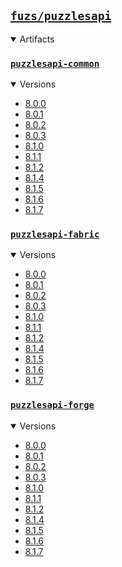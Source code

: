 ## [`fuzs/puzzlesapi`](.)

<details open>
<summary>Artifacts</summary>

### [`puzzlesapi-common`](./puzzlesapi-common)
<details open>
<summary>Versions</summary>

- [8.0.0](./puzzlesapi-common/8.0.0)
- [8.0.1](./puzzlesapi-common/8.0.1)
- [8.0.2](./puzzlesapi-common/8.0.2)
- [8.0.3](./puzzlesapi-common/8.0.3)
- [8.1.0](./puzzlesapi-common/8.1.0)
- [8.1.1](./puzzlesapi-common/8.1.1)
- [8.1.2](./puzzlesapi-common/8.1.2)
- [8.1.4](./puzzlesapi-common/8.1.4)
- [8.1.5](./puzzlesapi-common/8.1.5)
- [8.1.6](./puzzlesapi-common/8.1.6)
- [8.1.7](./puzzlesapi-common/8.1.7)
</details>

### [`puzzlesapi-fabric`](./puzzlesapi-fabric)
<details open>
<summary>Versions</summary>

- [8.0.0](./puzzlesapi-fabric/8.0.0)
- [8.0.1](./puzzlesapi-fabric/8.0.1)
- [8.0.2](./puzzlesapi-fabric/8.0.2)
- [8.0.3](./puzzlesapi-fabric/8.0.3)
- [8.1.0](./puzzlesapi-fabric/8.1.0)
- [8.1.1](./puzzlesapi-fabric/8.1.1)
- [8.1.2](./puzzlesapi-fabric/8.1.2)
- [8.1.4](./puzzlesapi-fabric/8.1.4)
- [8.1.5](./puzzlesapi-fabric/8.1.5)
- [8.1.6](./puzzlesapi-fabric/8.1.6)
- [8.1.7](./puzzlesapi-fabric/8.1.7)
</details>

### [`puzzlesapi-forge`](./puzzlesapi-forge)
<details open>
<summary>Versions</summary>

- [8.0.0](./puzzlesapi-forge/8.0.0)
- [8.0.1](./puzzlesapi-forge/8.0.1)
- [8.0.2](./puzzlesapi-forge/8.0.2)
- [8.0.3](./puzzlesapi-forge/8.0.3)
- [8.1.0](./puzzlesapi-forge/8.1.0)
- [8.1.1](./puzzlesapi-forge/8.1.1)
- [8.1.2](./puzzlesapi-forge/8.1.2)
- [8.1.4](./puzzlesapi-forge/8.1.4)
- [8.1.5](./puzzlesapi-forge/8.1.5)
- [8.1.6](./puzzlesapi-forge/8.1.6)
- [8.1.7](./puzzlesapi-forge/8.1.7)
</details>

</details>
